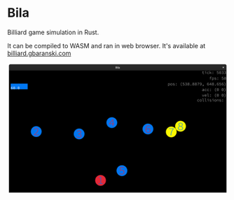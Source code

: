 # Bila

Billiard game simulation in Rust.

It can be compiled to WASM and ran in web browser. It's available at [billiard.gbaranski.com](https://billiard.gbaranski.com)

![bila](docs/screenshot.png)
